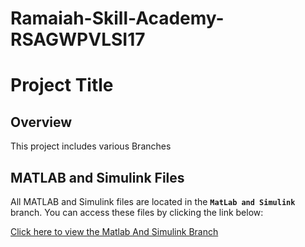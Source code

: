 # Ramaiah-Skill-Academy-RSAGWPVLSI17
# Project Title

## Overview
This project includes various Branches

## MATLAB and Simulink Files
All MATLAB and Simulink files are located in the **`MatLab and Simulink`** branch. You can access these files by clicking the link below:

[Click here to view the Matlab And Simulink Branch](https://github.com/Praveen-Oruganti/Ramaiah-Skill-Academy-RSAGWPVLSI17/blob/matLabAndSimuLink)
